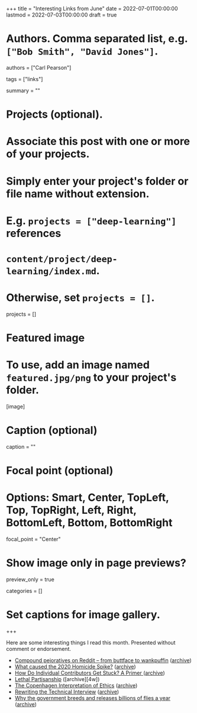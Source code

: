 +++
title = "Interesting Links from June"
date = 2022-07-01T00:00:00
lastmod = 2022-07-03T00:00:00
draft = true

# Authors. Comma separated list, e.g. `["Bob Smith", "David Jones"]`.
authors = ["Carl Pearson"]

tags = ["links"]

summary = ""

# Projects (optional).
#   Associate this post with one or more of your projects.
#   Simply enter your project's folder or file name without extension.
#   E.g. `projects = ["deep-learning"]` references 
#   `content/project/deep-learning/index.md`.
#   Otherwise, set `projects = []`.
projects = []

# Featured image
# To use, add an image named `featured.jpg/png` to your project's folder. 
[image]
  # Caption (optional)
  caption = ""

  # Focal point (optional)
  # Options: Smart, Center, TopLeft, Top, TopRight, Left, Right, BottomLeft, Bottom, BottomRight
  focal_point = "Center"

  # Show image only in page previews?
  preview_only = true


categories = []

# Set captions for image gallery.


+++

Here are some interesting things I read this month.
Presented without comment or endorsement.

* [Compound pejoratives on Reddit – from buttface to wankpuffin][1] ([archive][1w])
* [What caused the 2020 Homicide Spike?][2] ([archive][2w])
* [How Do Individual Contributors Get Stuck? A Primer ][3] ([archive][3w])
* [Lethal Partisanship][4] ([archive][4w])
* [The Copenhagen Interpretation of Ethics][5] ([archive][5w])
* [Rewriting the Technical Interview][6] ([archive][6w])
* [Why the government breeds and releases billions of flies a year][7] ([archive][7w])

[1]: http://colinmorris.github.io/blog/compound-curse-words
[1w]: https://web.archive.org/web/20220701220815/http://colinmorris.github.io/blog/compound-curse-words

[2]: https://astralcodexten.substack.com/p/what-caused-the-2020-homicide-spike
[2w]: https://web.archive.org/web/20220703093234/https://astralcodexten.substack.com/p/what-caused-the-2020-homicide-spike

[3]: https://www.elidedbranches.com/2017/01/how-do-individual-contributors-get.html
[3w]: https://web.archive.org/web/20220703111528/https://www.elidedbranches.com/2017/01/how-do-individual-contributors-get.html

[4]: https://www.dannyhayes.org/uploads/6/9/8/5/69858539/kalmoe___mason_ncapsa_2019_-_lethal_partisanship_-_final_lmedit.pdf

[5]: https://blog.jaibot.com/the-copenhagen-interpretation-of-ethics/
[5w]: https://web.archive.org/web/20220618225755/https://blog.jaibot.com/the-copenhagen-interpretation-of-ethics/

[6]: https://aphyr.com/posts/353-rewriting-the-technical-interview
[6w]: https://web.archive.org/web/20220615123956/https://aphyr.com/posts/353-rewriting-the-technical-interview

[7]: https://www.nationalgeographic.com/animals/article/north-american-screwworm-barrier
[7w]: https://web.archive.org/web/20220621044438/https://www.nationalgeographic.com/animals/article/north-american-screwworm-barrier
